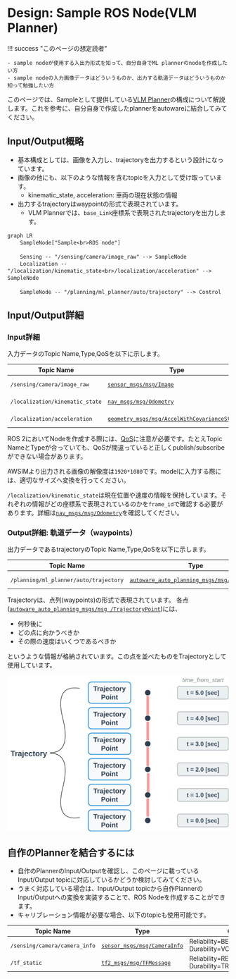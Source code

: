 # Design: Sample ROS Node(VLM Planner)

!!! success "このページの想定読者"

    - sample nodeが使用する入出力形式を知って、自分自身でML plannerのnodeを作成したい方
    - sample nodeの入力画像データはどういうものか、出力する軌道データはどういうものか知って勉強したい方

このページでは、Sampleとして提供している[VLM Planner](https://github.com/AutomotiveAIChallenge/e2e-utils-beta/tree/main/src/vlm_planner)の構成について解説します。これを参考に、自分自身で作成したplannerをautowareに結合してみてください。

## Input/Output概略

- 基本構成としては、画像を入力し、trajectoryを出力するという設計になっています。
- 画像の他にも、以下のような情報を含むtopicを入力として受け取っています。
  - kinematic_state, acceleration: 車両の現在状態の情報
- 出力するtrajectoryはwaypointの形式で表現されています。
  - VLM Plannerでは、`base_Link`座標系で表現されたtrajectoryを出力します。

```mermaid
graph LR
    SampleNode["Sample<br>ROS node"]
    
    Sensing -- "/sensing/camera/image_raw" --> SampleNode
    Localization -- "/localization/kinematic_state<br>/localization/acceleration" --> SampleNode
    
    SampleNode -- "/planning/ml_planner/auto/trajectory" --> Control
```

## Input/Output詳細

### Input詳細

入力データのTopic Name,Type,QoSを以下に示します。

| Topic Name | Type | QoS |
|------------|------|-----|
| `/sensing/camera/image_raw` | [`sensor_msgs/msg/Image`](https://docs.ros.org/en/humble/p/sensor_msgs/msg/Image.html) | Reliability=BEST_EFFORT, Durability=VOLATILE |
| `/localization/kinematic_state` | [`nav_msgs/msg/Odometry`](https://docs.ros.org/en/humble/p/nav_msgs/msg/Odometry.html) | Reliability=RELIABLE, Durability=VOLATILE |
| `/localization/acceleration` | [`geometry_msgs/msg/AccelWithCovarianceStamped`](https://docs.ros.org/en/humble/p/geometry_msgs/msg/AccelWithCovarianceStamped.html) | Reliability=BEST_EFFORT, Durability=VOLATILE |

ROS 2においてNodeを作成する際には、[QoS](https://docs.ros.org/en/humble/Concepts/Intermediate/About-Quality-of-Service-Settings.html)に注意が必要です。たとえTopic NameとTypeが合っていても、QoSが間違っていると正しくpublish/subscribeができない場合があります。

AWSIMより出力される画像の解像度は`1920*1080`です。modelに入力する際には、適切なサイズへ変換を行ってください。

`/localization/kinematic_state`は現在位置や速度の情報を保持しています。それぞれの情報がどの座標系で表現されているのかを`frame_id`で確認する必要があります。詳細は[`nav_msgs/msg/Odometry`](https://docs.ros.org/en/humble/p/nav_msgs/msg/Odometry.html)を確認してください。

### Output詳細: 軌道データ（waypoints）

出力データであるtrajectoryのTopic Name,Type,QoSを以下に示します。

| Topic Name | Type | QoS |
|------------|------|-----|
| `/planning/ml_planner/auto/trajectory` | [`autoware_auto_planning_msgs/msg/Trajectory`](https://github.com/tier4/autoware_auto_msgs/blob/tier4/main/autoware_auto_planning_msgs/msg/Trajectory.idl) | Reliability=BEST_EFFORT, Durability=VOLATILE |

Trajectoryは、点列(waypoints)の形式で表現されています。
各点([`autoware_auto_planning_msgs/msg
/TrajectoryPoint`](https://github.com/tier4/autoware_auto_msgs/blob/tier4/main/autoware_auto_planning_msgs/msg/TrajectoryPoint.idl))には、

- 何秒後に
- どの点に向かうべきか
- その際の速度はいくつであるべきか

というような情報が格納されています。この点を並べたものをTrajectoryとして使用しています。

![](../assets/trajectory.png)

## 自作のPlannerを結合するには

- 自作のPlannerのInput/Outputを確認し、このページに載っているInput/Output topicに対応しているかどうか検討してみてください。
- うまく対応している場合は、Input/Output topicから自作PlannerのInput/Outputへの変換を実装することで、ROS Nodeを作成することができます。
- キャリブレーション情報が必要な場合、以下のtopicも使用可能です。

| Topic Name | Type | QoS |
|------------|------|-----|
| `/sensing/camera/camera_info` | [`sensor_msgs/msg/CameraInfo`](https://docs.ros.org/en/humble/p/sensor_msgs/msg/CameraInfo.html) | Reliability=BEST_EFFORT, Durability=VOLATILE |
| `/tf_static` | [`tf2_msgs/msg/TFMessage`](https://docs.ros.org/en/ros2_packages/humble/api/tf2_msgs/msg/TFMessage.html) | Reliability=RELIABLE, Durability=TRANSIENT_LOCAL |
